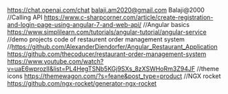 https://chat.openai.com/chat
balaji.am2020@gmail.com
Balaji@2000
//Calling API
https://www.c-sharpcorner.com/article/create-registration-and-login-page-using-angular-7-and-web-api/
//Angular basics
https://www.simplilearn.com/tutorials/angular-tutorial/angular-service
//demo projects code of restaurent order management system
//https://github.com/AlexanderDiendorfer/Angular_Restaurant_Application
https://github.com/thecoducer/restaurant-order-management-system
https://www.youtube.com/watch?v=uaE6wprozII&list=PL4HegTSNb5KGj9SXs_8zXSWHoRm3Z94JF
//theme icons
https://themewagon.com/?s=feane&post_type=product
//NGX rocket
https://github.com/ngx-rocket/generator-ngx-rocket
